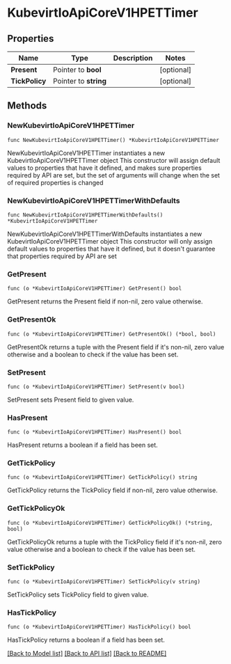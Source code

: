 # KubevirtIoApiCoreV1HPETTimer

## Properties

Name | Type | Description | Notes
------------ | ------------- | ------------- | -------------
**Present** | Pointer to **bool** |  | [optional] 
**TickPolicy** | Pointer to **string** |  | [optional] 

## Methods

### NewKubevirtIoApiCoreV1HPETTimer

`func NewKubevirtIoApiCoreV1HPETTimer() *KubevirtIoApiCoreV1HPETTimer`

NewKubevirtIoApiCoreV1HPETTimer instantiates a new KubevirtIoApiCoreV1HPETTimer object
This constructor will assign default values to properties that have it defined,
and makes sure properties required by API are set, but the set of arguments
will change when the set of required properties is changed

### NewKubevirtIoApiCoreV1HPETTimerWithDefaults

`func NewKubevirtIoApiCoreV1HPETTimerWithDefaults() *KubevirtIoApiCoreV1HPETTimer`

NewKubevirtIoApiCoreV1HPETTimerWithDefaults instantiates a new KubevirtIoApiCoreV1HPETTimer object
This constructor will only assign default values to properties that have it defined,
but it doesn't guarantee that properties required by API are set

### GetPresent

`func (o *KubevirtIoApiCoreV1HPETTimer) GetPresent() bool`

GetPresent returns the Present field if non-nil, zero value otherwise.

### GetPresentOk

`func (o *KubevirtIoApiCoreV1HPETTimer) GetPresentOk() (*bool, bool)`

GetPresentOk returns a tuple with the Present field if it's non-nil, zero value otherwise
and a boolean to check if the value has been set.

### SetPresent

`func (o *KubevirtIoApiCoreV1HPETTimer) SetPresent(v bool)`

SetPresent sets Present field to given value.

### HasPresent

`func (o *KubevirtIoApiCoreV1HPETTimer) HasPresent() bool`

HasPresent returns a boolean if a field has been set.

### GetTickPolicy

`func (o *KubevirtIoApiCoreV1HPETTimer) GetTickPolicy() string`

GetTickPolicy returns the TickPolicy field if non-nil, zero value otherwise.

### GetTickPolicyOk

`func (o *KubevirtIoApiCoreV1HPETTimer) GetTickPolicyOk() (*string, bool)`

GetTickPolicyOk returns a tuple with the TickPolicy field if it's non-nil, zero value otherwise
and a boolean to check if the value has been set.

### SetTickPolicy

`func (o *KubevirtIoApiCoreV1HPETTimer) SetTickPolicy(v string)`

SetTickPolicy sets TickPolicy field to given value.

### HasTickPolicy

`func (o *KubevirtIoApiCoreV1HPETTimer) HasTickPolicy() bool`

HasTickPolicy returns a boolean if a field has been set.


[[Back to Model list]](../README.md#documentation-for-models) [[Back to API list]](../README.md#documentation-for-api-endpoints) [[Back to README]](../README.md)


